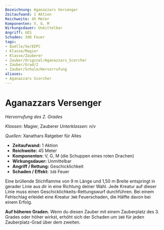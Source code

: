 ```yaml
---
Bezeichnung: Aganazzars Versenger
Zeitaufwand: 1 Aktion
Reichweite: 45 Meter
Komponenten: V, G, M
Wirkungsdauer: Unmittelbar
Angriff: GES
Schaden: 3d8 Feuer
tags: 
- Quelle/5e/EEPC
- Klasse/Magier
- Klasse/Zauberer
- Zauber/Original/Aganazzars_Scorcher
- Zauber/Grad/2
- Zauber/Schule/Hervorrufung
aliases: 
- Aganazzars Scorcher
---
```

# Aganazzars Versenger
_Hervorrufung des 2. Grades_

_Klassen:_ Magier, Zauberer
_Unterklassen:_ n/v

_Quellen:_ Xanathars Ratgeber für Alles

- **Zeitaufwand:** 1 Aktion
- **Reichweite:** 45 Meter
- **Komponenten:** V, G, M (die Schuppen eines roten Drachen)
- **Wirkungsdauer:** Unmittelbar
- **Angriff / Rettung:** Geschicklichkeit
- **Schaden / Effekt:** `3d8` Feuer

Eine brüllende Stichflamme von 9 m Länge und 1,50 m Breite entspringt in gerader Linie aus dir in eine Richtung deiner Wahl. Jede Kreatur auf dieser Linie muss einen Geschicklichkeits-Rettungswurf durchführen. Bei einem Fehlschlag erleidet eine Kreatur `3W8` Feuerschaden, die Hälfte davon bei einem Erfolg.

**Auf höheren Graden.** Wenn du diesen Zauber mit einem Zauberplatz des 3. Grades oder höher wirkst, erhöht sich der Schaden um `1W8` für jeden Zauberplatz-Grad über dem zweiten.